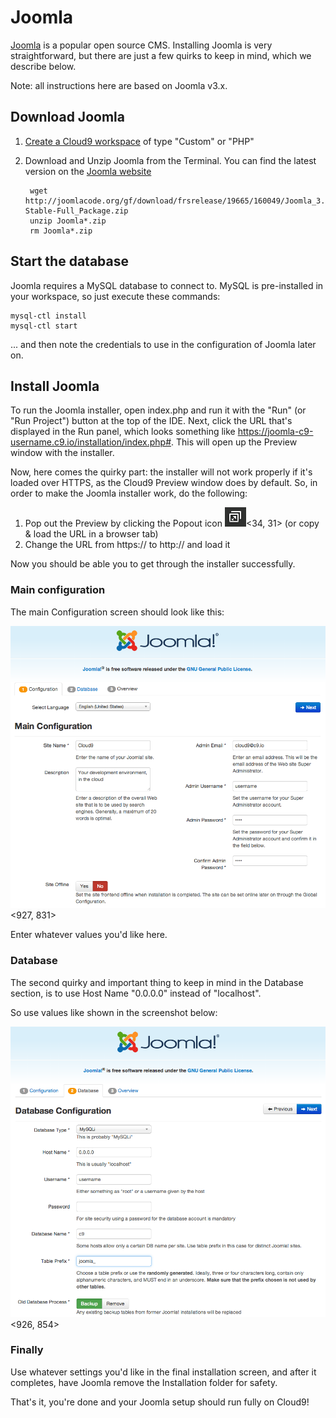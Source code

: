 # Joomla

[Joomla](http://www.joomla.org/) is a popular open source CMS. 
Installing Joomla is very straightforward, but there are just a few quirks to keep in mind, which we describe below.

Note: all instructions here are based on Joomla v3.x.

## Download Joomla

1. [Create a Cloud9 workspace](./create_a_workspace.html) of type "Custom" or "PHP"
2. Download and Unzip Joomla from the Terminal. You can find the latest version on the [Joomla website](http://www.joomla.org/)
        
        wget http://joomlacode.org/gf/download/frsrelease/19665/160049/Joomla_3.3.3-Stable-Full_Package.zip
        unzip Joomla*.zip
        rm Joomla*.zip

## Start the database
Joomla requires a MySQL database to connect to. MySQL is pre-installed in your workspace, so just execute these commands:

    mysql-ctl install
    mysql-ctl start

... and then note the credentials to use in the configuration of Joomla later on.

## Install Joomla
To run the Joomla installer, open index.php and run it with the "Run" (or "Run Project") button at the top of the IDE.
Next, click the URL that's displayed in the Run panel, which looks something like https://joomla-c9-username.c9.io/installation/index.php#. 
This will open up the Preview window with the installer.

Now, here comes the quirky part: the installer will not work properly if it's loaded over HTTPS, as the Cloud9 Preview window does by default.
So, in order to make the Joomla installer work, do the following:
1. Pop out the Preview by clicking the Popout icon ![Preview Popout Button](./resources/images/previewPopOutButton.png)<34, 31> (or copy & load the URL in a browser tab)
2. Change the URL from https:// to http:// and load it

Now you should be able you to get through the installer successfully.

### Main configuration
The main Configuration screen should look like this:

![Joomla Installer: Main configuration](./resources/images/joomlaInstallerMain.png)<927, 831>

Enter whatever values you'd like here.

### Database
The second quirky and important thing to keep in mind in the Database section, is to use Host Name "0.0.0.0" instead of "localhost".

So use values like shown in the screenshot below:

![Joomla Installer: Database](./resources/images/joomlaInstallerDatabase.png)<926, 854>

### Finally
Use whatever settings you'd like in the final installation screen, and after it completes, have Joomla remove the Installation folder for safety.

That's it, you're done and your Joomla setup should run fully on Cloud9!
